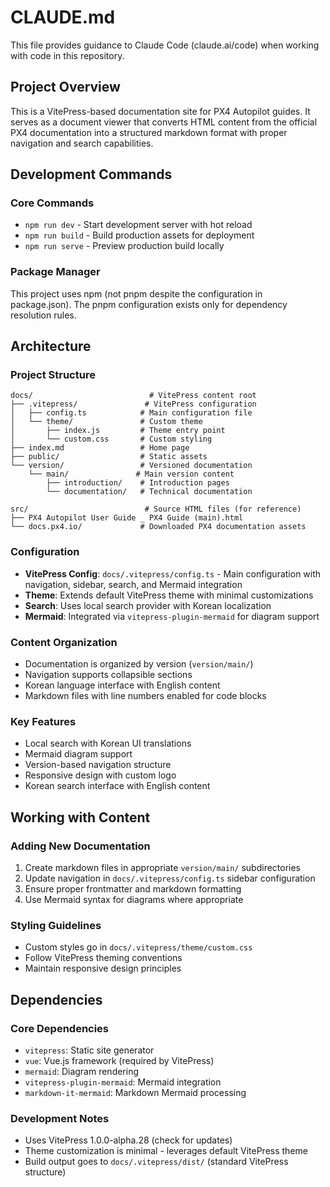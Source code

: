 # CLAUDE.md

This file provides guidance to Claude Code (claude.ai/code) when working with code in this repository.

## Project Overview

This is a VitePress-based documentation site for PX4 Autopilot guides. It serves as a document viewer that converts HTML content from the official PX4 documentation into a structured markdown format with proper navigation and search capabilities.

## Development Commands

### Core Commands
- `npm run dev` - Start development server with hot reload
- `npm run build` - Build production assets for deployment
- `npm run serve` - Preview production build locally

### Package Manager
This project uses npm (not pnpm despite the configuration in package.json). The pnpm configuration exists only for dependency resolution rules.

## Architecture

### Project Structure
```
docs/                          # VitePress content root
├── .vitepress/               # VitePress configuration
│   ├── config.ts            # Main configuration file
│   └── theme/               # Custom theme
│       ├── index.js         # Theme entry point
│       └── custom.css       # Custom styling
├── index.md                 # Home page
├── public/                  # Static assets
└── version/                 # Versioned documentation
    └── main/               # Main version content
        ├── introduction/    # Introduction pages  
        └── documentation/   # Technical documentation

src/                          # Source HTML files (for reference)
├── PX4 Autopilot User Guide _ PX4 Guide (main).html
└── docs.px4.io/             # Downloaded PX4 documentation assets
```

### Configuration
- **VitePress Config**: `docs/.vitepress/config.ts` - Main configuration with navigation, sidebar, search, and Mermaid integration
- **Theme**: Extends default VitePress theme with minimal customizations
- **Search**: Uses local search provider with Korean localization
- **Mermaid**: Integrated via `vitepress-plugin-mermaid` for diagram support

### Content Organization
- Documentation is organized by version (`version/main/`)
- Navigation supports collapsible sections
- Korean language interface with English content
- Markdown files with line numbers enabled for code blocks

### Key Features
- Local search with Korean UI translations
- Mermaid diagram support
- Version-based navigation structure
- Responsive design with custom logo
- Korean search interface with English content

## Working with Content

### Adding New Documentation
1. Create markdown files in appropriate `version/main/` subdirectories
2. Update navigation in `docs/.vitepress/config.ts` sidebar configuration
3. Ensure proper frontmatter and markdown formatting
4. Use Mermaid syntax for diagrams where appropriate

### Styling Guidelines
- Custom styles go in `docs/.vitepress/theme/custom.css`
- Follow VitePress theming conventions
- Maintain responsive design principles

## Dependencies

### Core Dependencies
- `vitepress`: Static site generator
- `vue`: Vue.js framework (required by VitePress)
- `mermaid`: Diagram rendering
- `vitepress-plugin-mermaid`: Mermaid integration
- `markdown-it-mermaid`: Markdown Mermaid processing

### Development Notes
- Uses VitePress 1.0.0-alpha.28 (check for updates)
- Theme customization is minimal - leverages default VitePress theme
- Build output goes to `docs/.vitepress/dist/` (standard VitePress structure)